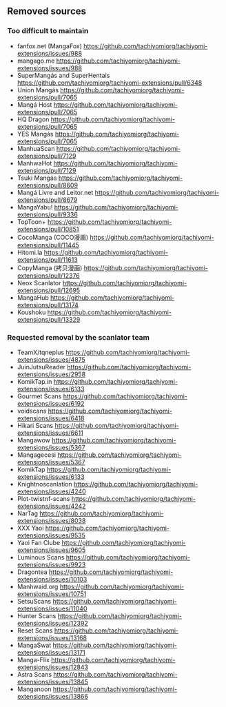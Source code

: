 ## Removed sources


### Too difficult to maintain

- fanfox.net (MangaFox) https://github.com/tachiyomiorg/tachiyomi-extensions/issues/988
- mangago.me https://github.com/tachiyomiorg/tachiyomi-extensions/issues/988
- SuperMangás and SuperHentais https://github.com/tachiyomiorg/tachiyomi-extensions/pull/6348
- Union Mangás https://github.com/tachiyomiorg/tachiyomi-extensions/pull/7065
- Mangá Host https://github.com/tachiyomiorg/tachiyomi-extensions/pull/7065
- HQ Dragon https://github.com/tachiyomiorg/tachiyomi-extensions/pull/7065
- YES Mangás https://github.com/tachiyomiorg/tachiyomi-extensions/pull/7065
- ManhuaScan https://github.com/tachiyomiorg/tachiyomi-extensions/pull/7129
- ManhwaHot https://github.com/tachiyomiorg/tachiyomi-extensions/pull/7129
- Tsuki Mangás https://github.com/tachiyomiorg/tachiyomi-extensions/pull/8609
- Mangá Livre and Leitor.net https://github.com/tachiyomiorg/tachiyomi-extensions/pull/8679
- MangaYabu! https://github.com/tachiyomiorg/tachiyomi-extensions/pull/9336
- TopToon+ https://github.com/tachiyomiorg/tachiyomi-extensions/pull/10851
- CocoManga (COCO漫画) https://github.com/tachiyomiorg/tachiyomi-extensions/pull/11445
- Hitomi.la https://github.com/tachiyomiorg/tachiyomi-extensions/pull/11613
- CopyManga (拷贝漫画) https://github.com/tachiyomiorg/tachiyomi-extensions/pull/12376
- Neox Scanlator https://github.com/tachiyomiorg/tachiyomi-extensions/pull/12695
- MangaHub https://github.com/tachiyomiorg/tachiyomi-extensions/pull/13174
- Koushoku https://github.com/tachiyomiorg/tachiyomi-extensions/pull/13329

### Requested removal by the scanlator team

- TeamX/tqneplus https://github.com/tachiyomiorg/tachiyomi-extensions/issues/4875
- JuinJutsuReader https://github.com/tachiyomiorg/tachiyomi-extensions/issues/2958
- KomikTap.in https://github.com/tachiyomiorg/tachiyomi-extensions/issues/6133
- Gourmet Scans https://github.com/tachiyomiorg/tachiyomi-extensions/issues/6192
- voidscans https://github.com/tachiyomiorg/tachiyomi-extensions/issues/6418
- Hikari Scans https://github.com/tachiyomiorg/tachiyomi-extensions/issues/6611
- Mangawow https://github.com/tachiyomiorg/tachiyomi-extensions/issues/5367
- Mangagecesi https://github.com/tachiyomiorg/tachiyomi-extensions/issues/5367
- KomikTap https://github.com/tachiyomiorg/tachiyomi-extensions/issues/6133
- Knightnoscanlation https://github.com/tachiyomiorg/tachiyomi-extensions/issues/4240
- Plot-twistnf-scans https://github.com/tachiyomiorg/tachiyomi-extensions/issues/4242
- NarTag https://github.com/tachiyomiorg/tachiyomi-extensions/issues/8038
- XXX Yaoi https://github.com/tachiyomiorg/tachiyomi-extensions/issues/9535
- Yaoi Fan Clube https://github.com/tachiyomiorg/tachiyomi-extensions/issues/9605
- Luminous Scans https://github.com/tachiyomiorg/tachiyomi-extensions/issues/9923
- Dragontea https://github.com/tachiyomiorg/tachiyomi-extensions/issues/10103
- Manhwaid.org https://github.com/tachiyomiorg/tachiyomi-extensions/issues/10751
- SetsuScans https://github.com/tachiyomiorg/tachiyomi-extensions/issues/11040
- Hunter Scans https://github.com/tachiyomiorg/tachiyomi-extensions/issues/12392
- Reset Scans https://github.com/tachiyomiorg/tachiyomi-extensions/issues/13168
- MangaSwat https://github.com/tachiyomiorg/tachiyomi-extensions/issues/13171
- Manga-Flix https://github.com/tachiyomiorg/tachiyomi-extensions/issues/12843
- Astra Scans https://github.com/tachiyomiorg/tachiyomi-extensions/issues/13845
- Manganoon https://github.com/tachiyomiorg/tachiyomi-extensions/issues/13866
